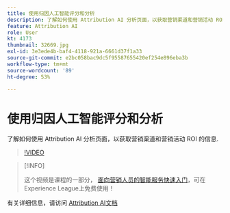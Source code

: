 ```yaml
---
title: 使用归因人工智能评分和分析
description: 了解如何使用 Attribution AI 分析页面，以获取营销渠道和营销活动 ROI 的信息
feature: Attribution AI
role: User
kt: 4173
thumbnail: 32669.jpg
exl-id: 3e3ede4b-baf4-4118-921a-6661d37f1a33
source-git-commit: e2bc058bac9dc5f95587655420ef254e896eba3b
workflow-type: tm+mt
source-wordcount: '89'
ht-degree: 53%

---
```


# 使用归因人工智能评分和分析

了解如何使用 Attribution AI 分析页面，以获取营销渠道和营销活动 ROI 的信息.

>[!VIDEO](https://video.tv.adobe.com/v/32669?quality=12&learn=on)

>[!INFO]
>
> 这个视频是课程的一部分， [面向营销人员的智能服务快速入门](https://experienceleague.adobe.com/?recommended=ExperiencePlatform-U-1-2020.1.intelligentservices)，可在Experience League上免费使用！

有关详细信息，请访问 [Attribution AI文档](https://experienceleague.adobe.com/docs/experience-platform/intelligent-services/attribution-ai/overview.html)
